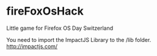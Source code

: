 fireFoxOsHack
=============

Little game for Firefox OS Day Switzerland

You need to import the ImpactJS Library to the /lib folder.
http://impactjs.com/
